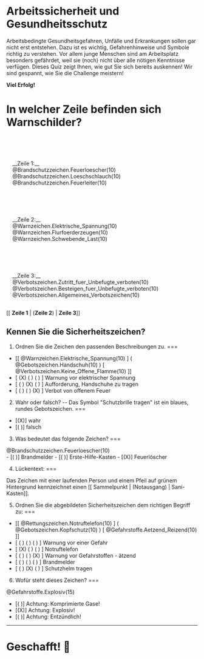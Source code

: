 <!--

author: Hilke Domsch; Volker Göhler

email:    hilke.domsch@gkz-ev.de

version: 0.0.3

language: de

narrator: Deutsch Female

edit: true
date: 2025-07-21
icon: https://raw.githubusercontent.com/Ifi-DiAgnostiK-Project/LiaScript-Courses/refs/heads/main/img/Logo_234px.png
logo: https://upload.wikimedia.org/wikipedia/commons/thumb/0/00/ISO_7010_W002.svg/2560px-ISO_7010_W002.svg.png

comment:  Arbeitssicherheit & Gesundheitsschutz

attribute: Sicherheitszeichen von [Berufsgenossenschaft Holz und Metall](https://www.bghm.de/arbeitsschuetzer/praxishilfen/sicherheitszeichen)

import: https://raw.githubusercontent.com/Ifi-DiAgnostiK-Project/LiaScript_DragAndDrop_Template/refs/heads/main/README.md
import: https://raw.githubusercontent.com/Ifi-DiAgnostiK-Project/Piktogramme/refs/heads/main/makros.md
import: https://raw.githubusercontent.com/Ifi-DiAgnostiK-Project/LiaScript_ImageQuiz/refs/heads/main/README.md

title: Sicherheitszeichen

tags:
    - Arbeitssicherheit
    - Sicherheitszeichen
    - Arbeits-_und_Gesundheitsschutz

@style
.flex-container {
    display: flex;[](https://liascript.github.io/LiveEditor/liascript/index.html?#5)
    flex-wrap: wrap; /* Allows the items to wrap as needed */
    align-items: stretch;
    gap: 20px; /* Adds both horizontal and vertical spacing between items */
}

.flex-child { 
    flex: 1;
    margin-right: 20px; /* Adds space between the columns */
}

@media (max-width: 600px) {
    .flex-child {
        flex: 100%; /* Makes the child divs take up the full width on slim devices */
        margin-right: 0; /* Removes the right margin */
    }
}

.image_matrix img {
    padding: 3px;
    margin: 5px;
    width: 100px;
    border: 1px black solid;
    display:inline-block;
}

@end

-->

# Arbeitssicherheit und Gesundheitsschutz

Arbeitsbedingte Gesundheitsgefahren, Unfälle und Erkrankungen sollen gar nicht erst entstehen. Dazu ist es wichtig, Gefahrenhinweise und Symbole richtig zu verstehen.
Vor allem junge Menschen sind am Arbeitsplatz besonders gefährdet, weil sie (noch) nicht über alle nötigen Kenntnisse verfügen.
Dieses Quiz zeigt Ihnen, wie gut Sie sich bereits auskennen!
Wir sind gespannt, wie Sie die Challenge meistern!


__Viel Erfolg!__

__In welcher Zeile befinden sich Warnschilder?__
===

<!-- --{{1}}--
In welcher Zeile befinden sich Warnschilder? Zeile 1, 2 oder 3?
-->

<section class="flex-container" style="padding: 1rem;">
<div style="padding-top:3rem;">
__Zeile 1:__
</div>
<div class="flex-child">
@Brandschutzzeichen.Feuerloescher(10)
</div>
<div class="flex-child">
@Brandschutzzeichen.Loeschschlauch(10)
</div>
<div class="flex-child">
@Brandschutzzeichen.Feuerleiter(10)
</div>
</section>

<section class="flex-container" style="padding: 1rem;">
<div style="padding-top:3rem;">
__Zeile 2:__
</div>
<div class="flex-child">
@Warnzeichen.Elektrische_Spannung(10)
</div>
<div class="flex-child">
@Warnzeichen.Flurfoerderzeugen(10)
</div>
<div class="flex-child">
@Warnzeichen.Schwebende_Last(10)
</div>
</section>

<section class="flex-container" style="padding: 1rem;">
<div style="padding-top:3rem;">
__Zeile 3:__
</div>
<div class="flex-child">
@Verbotszeichen.Zutritt_fuer_Unbefugte_verboten(10)
</div>
<div class="flex-child">
@Verbotszeichen.Besteigen_fuer_Unbefugte_verboten(10)
</div>
<div class="flex-child">
@Verbotszeichen.Allgemeines_Verbotszeichen(10)
</div>
</section>

[[ __Zeile 1__ | (__Zeile 2__) | __Zeile 3__]]

## Kennen Sie die Sicherheitszeichen?

1. Ordnen Sie die Zeichen den passenden Beschreibungen zu.
===
<!-- --{{1}}--
Ordnen Sie die Zeichen den passenden Beschreibungen zu.
Warnung vor elektrischer Spannung
Aufforderung, Handschuhe zu tragen
Verbot von offenem Feuer
-->

<!-- data-randomize -->
-   [[ @Warnzeichen.Elektrische_Spannung(10) ]        ( @Gebotszeichen.Handschuh(10) )                 [ @Verbotszeichen.Keine_Offene_Flamme(10) ]]
- [    (X)                                     ( )                                      ( )     ]  Warnung vor elektrischer Spannung
- [    ( )                                     (X)                                      ( )     ]  Aufforderung, Handschuhe zu tragen
- [    ( )                                     ( )                                      (X)     ]  Verbot von offenem Feuer




2. Wahr oder falsch? -- Das Symbol "Schutzbrille tragen" ist ein blaues, rundes Gebotszeichen.
===
<!-- --{{2}}--
Wahr oder falsch?
Das Symbol "Schutzbrille tragen" ist ein blaues, rundes Gebotszeichen.
-->

- [(X)] wahr
- [( )] falsch



3. Was bedeutet das folgende Zeichen?
===
<!-- --{{3}}--
Was bedeutet das folgende Zeichen?
a) Brandmelder
b) Erste-Hilfe-Kasten
c) Feuerlöscher
-->

<section class="flex-container">
<div class="flex-child">
@Brandschutzzeichen.Feuerloescher(10)
</div>
<div class="flex-child">
<!-- data-randomize -->
- [( )] Brandmelder
- [( )] Erste-Hilfe-Kasten
- [(X)] Feuerlöscher

</div>
</section>

4. Lückentext:
===
<!-- --{{4}}--
Lückentext:
Das Zeichen mit einer laufenden Person und einem Pfeil auf grünem Hintergrund kennzeichnet einen Rettungsweg, Notausstieg oder Notausgang. Wählen Sie das richtige Wort aus.
-->

Das Zeichen mit einer laufenden Person und einem Pfeil auf grünem Hintergrund kennzeichnet einen [[ Sammelpunkt | (Notausgang) | Sani-Kasten]]. 

5. Ordnen Sie die abgebildeten Sicherheitszeichen dem richtigen Begriff zu:
===
<!-- --{{5}}--
Ordnen Sie die abgebildeten Sicherheitszeichen dem richtigen Begriff zu:
-->

<!-- data-randomize -->
-   [[ @Rettungszeichen.Notruftelefon(10) ]        ( @Gebotszeichen.Kopfschutz(10) )                 [ @Gefahrstoffe.Aetzend_Reizend(10) ]]
- [    ( )              ( )                      ( )     ]  Warnung vor einer Gefahr
- [    (X)              ( )                      ( )     ]  Notruftelefon
- [    ( )              ( )                      (X)     ]  Warnung vor Gefahrstoffen - ätzend
- [    ( )              ( )                      ( )     ]  Brandmelder
- [    ( )              (X)                      ( )     ]  Schutzhelm tragen




6. Wofür steht dieses Zeichen?
===
<!-- --{{6}}--
Wofür steht dieses Zeichen?
-->

<section class="flex-container">
<div class="flex-child">
@Gefahrstoffe.Explosiv(15)
</div>
<div class="flex-child">

<!-- data-randomize -->
- [( )] Achtung: Komprimierte Gase!
- [(X)] Achtung: Explosiv!
- [( )] Achtung: Entzündlich!

</div>
</section>

---

Geschafft! 🙌
===
